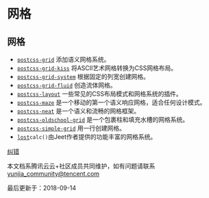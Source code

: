 # 网格

## 网格

- [`postcss-grid`](https://github.com/andyjansson/postcss-grid) 添加语义网格系统。
- [`postcss-grid-kiss`](https://github.com/sylvainpolletvillard/postcss-grid-kiss) 将ASCII艺术网格转换为CSS网格布局。
- [`postcss-grid-system`](https://github.com/francoisromain/postcss-grid-system) 根据固定的列宽创建网格。
- [`postcss-grid-fluid`](https://github.com/francoisromain/postcss-grid-fluid) 创造流体网格。
- [`postcss-layout`](https://github.com/arccoza/postcss-layout) 一些常见的CSS布局模式和网格系统的插件。
- [`postcss-maze`](https://github.com/cathydutton/postcss-maze) 是一个移动的第一个语义响应网格，适合任何设计模式。
- [`postcss-neat`](https://github.com/jo-asakura/postcss-neat) 是一个语义和流畅的网格框架。
- [`postcss-oldschool-grid`](https://github.com/lordgiotto/postcss-oldschool-grid) 是一个包裹柱和填充水槽的网格系统。
- [`postcss-simple-grid`](https://github.com/admdh/postcss-simple-grid) 用一行创建网格。
- [`lost`](https://github.com/corysimmons/lost)`calc()`由Jeet作者提供的功能丰富的网格系统。

[纠错](javascript:;)

本文档系腾讯云云+社区成员共同维护，如有问题请联系 yunjia_community@tencent.com

最后更新于：2018-09-14